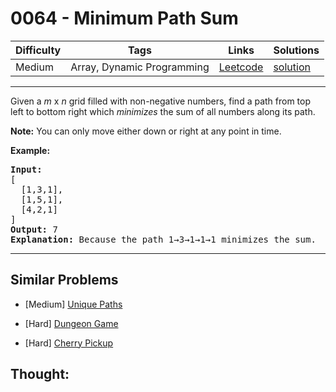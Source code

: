 # 0064 - Minimum Path Sum

Difficulty  | Tags | Links | Solutions
----------- | ---- | ----- | -----
Medium | Array, Dynamic Programming | [Leetcode](https://leetcode.com/problems/minimum-path-sum) | [solution](https://leetcode.com/problems/minimum-path-sum/solution/)


-----------

<p>Given a <em>m</em> x <em>n</em> grid filled with non-negative numbers, find a path from top left to bottom right which <em>minimizes</em> the sum of all numbers along its path.</p>

<p><strong>Note:</strong> You can only move either down or right at any point in time.</p>

<p><strong>Example:</strong></p>

<pre>
<strong>Input:</strong>
[
&nbsp; [1,3,1],
  [1,5,1],
  [4,2,1]
]
<strong>Output:</strong> 7
<strong>Explanation:</strong> Because the path 1&rarr;3&rarr;1&rarr;1&rarr;1 minimizes the sum.
</pre>


-----------


## Similar Problems

- [Medium] [Unique Paths](unique-paths)

- [Hard] [Dungeon Game](dungeon-game)

- [Hard] [Cherry Pickup](cherry-pickup)




## Thought:
